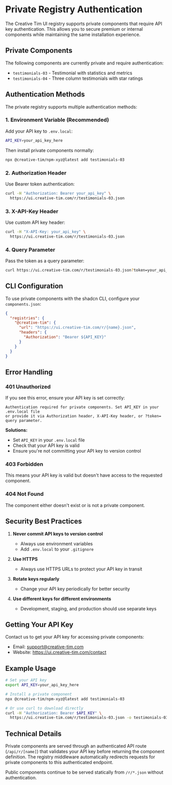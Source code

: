 # Private Registry Authentication

The Creative Tim UI registry supports private components that require API key authentication. This allows you to secure premium or internal components while maintaining the same installation experience.

## Private Components

The following components are currently private and require authentication:

- `testimonials-03` - Testimonial with statistics and metrics
- `testimonials-04` - Three column testimonials with star ratings

## Authentication Methods

The private registry supports multiple authentication methods:

### 1. Environment Variable (Recommended)

Add your API key to `.env.local`:

```bash
API_KEY=your_api_key_here
```

Then install private components normally:

```bash
npx @creative-tim/npm-xyz@latest add testimonials-03
```

### 2. Authorization Header

Use Bearer token authentication:

```bash
curl -H "Authorization: Bearer your_api_key" \
  https://ui.creative-tim.com/r/testimonials-03.json
```

### 3. X-API-Key Header

Use custom API key header:

```bash
curl -H "X-API-Key: your_api_key" \
  https://ui.creative-tim.com/r/testimonials-03.json
```

### 4. Query Parameter

Pass the token as a query parameter:

```bash
curl https://ui.creative-tim.com/r/testimonials-03.json?token=your_api_key
```

## CLI Configuration

To use private components with the shadcn CLI, configure your `components.json`:

```json
{
  "registries": {
    "@creative-tim": {
      "url": "https://ui.creative-tim.com/r/{name}.json",
      "headers": {
        "Authorization": "Bearer ${API_KEY}"
      }
    }
  }
}
```

## Error Handling

### 401 Unauthorized

If you see this error, ensure your API key is set correctly:

```
Authentication required for private components. Set API_KEY in your .env.local file 
or provide it via Authorization header, X-API-Key header, or ?token= query parameter.
```

**Solutions:**
- Set `API_KEY` in your `.env.local` file
- Check that your API key is valid
- Ensure you're not committing your API key to version control

### 403 Forbidden

This means your API key is valid but doesn't have access to the requested component.

### 404 Not Found

The component either doesn't exist or is not a private component.

## Security Best Practices

1. **Never commit API keys to version control**
   - Always use environment variables
   - Add `.env.local` to your `.gitignore`

2. **Use HTTPS**
   - Always use HTTPS URLs to protect your API key in transit

3. **Rotate keys regularly**
   - Change your API key periodically for better security

4. **Use different keys for different environments**
   - Development, staging, and production should use separate keys

## Getting Your API Key

Contact us to get your API key for accessing private components:
- Email: support@creative-tim.com
- Website: https://ui.creative-tim.com/contact

## Example Usage

```bash
# Set your API key
export API_KEY=your_api_key_here

# Install a private component
npx @creative-tim/npm-xyz@latest add testimonials-03

# Or use curl to download directly
curl -H "Authorization: Bearer $API_KEY" \
  https://ui.creative-tim.com/r/testimonials-03.json -o testimonials-03.json
```

## Technical Details

Private components are served through an authenticated API route (`/api/r/[name]`) that validates your API key before returning the component definition. The registry middleware automatically redirects requests for private components to this authenticated endpoint.

Public components continue to be served statically from `/r/*.json` without authentication.

